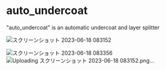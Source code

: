 # auto_undercoat
"auto_undercoat" is an automatic undercoat and layer splitter

![スクリーンショット 2023-06-18 083152](https://github.com/mattyamonaca/auto_undercoat/assets/48423148/36ed34d6-4958-4c25-8cd2-d65c0ce508f4)

![スクリーンショット 2023-06-18 083356](https://github.com/mattyamonaca/auto_undercoat/assets/48423148/f9745298-e428-4ff7-a3ac-e9c05cee7e25)
![Uploading スクリーンショット 2023-06-18 083152.png…]()
